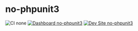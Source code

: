 # no-phpunit3

![CI none](https://img.shields.io/badge/ci-none-orange.svg)
[![Dashboard no-phpunit3](https://img.shields.io/badge/dashboard-no_phpunit3-yellow.svg)](https://dashboard.pantheon.io/sites/afe7fca2-6513-4b8a-88cf-914c19b029bf#dev/code)
[![Dev Site no-phpunit3](https://img.shields.io/badge/site-no_phpunit3-blue.svg)](http://dev-no-phpunit3.pantheonsite.io/)